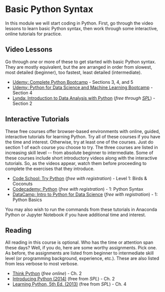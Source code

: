 # Basic Python Syntax

In this module we will start coding in Python. First, go through the video lessons to learn basic Python syntax, then work 
through some interactive, online tutorials for practice.

## Video Lessons

Go through *one* or more of these to get started with basic Python syntax. They are mostly equivalent, but the are 
arranged in order from slowest, most detailed (beginner), too fastest, least detailed (intermediate).

* [Udemy: Complete Python Bootcamp](https://www.udemy.com/complete-python-bootcamp/) - Sections 3, 4, and 5
* [Udemy: Python for Data Science and Machine Learning Bootcamp](https://www.udemy.com/python-for-data-science-and-machine-learning-bootcamp/) - Section 4
* [Lynda: Introduction to Data Analysis with Python](https://www.lynda.com/Numpy-tutorials/Introduction-Data-Analysis-Python/) (*free through [SPL](http://lynda.com/portal/sip?org=spl.org)*) - Section 2

## Interactive Tutorials

These free courses offer browser-based environments with online, guided, interactive tutorials for learning Python. 
Try all of these courses if you have the time and interest. Otherwise, try at least one of the courses. Just do section 1 of each 
course you choose to try. The three courses are listed in increasing skill level -- from absolute beginner to intermediate. Some of 
these courses include short introductory videos along with the interactive tutorials. So, as the videos appear, watch them before 
proceeding to complete the exercises that they introduce.

* [Code School: Try Python](https://www.codeschool.com/courses/try-python) (*free with registration*) - Level 1: Birds & Coconuts
* [Codecademy: Python](https://www.codecademy.com/learn/python) (*free with registration*) - 1: Python Syntax
* [DataCamp: Intro to Python for Data Science](https://campus.datacamp.com/courses/intro-to-python-for-data-science/) (*free with registration*) - 1: Python Basics

You may also wish to run the commands from these tutorials in Anaconda Python or Jupyter Notebook if you have 
additional time and interest.

## Reading

All reading in this course is optional. Who has the time or attention span these days? Well, if you do, here are 
some worthy assignments. Pick one. As before, the assignments are listed from beginner to intermediate skill level 
(or programming background, experience, etc.). These are also listed from less verbose to most verbose.

* [Think Python](http://greenteapress.com/thinkpython/html/thinkpython003.html) (*free online*) - Ch. 2
* [Introducing Python (2014)](https://seattle.bibliocommons.com/item/show/3098624030_introducing_python) (free from *SPL*) - Ch. 2
* [Learning Python, 5th Ed. (2013)](https://seattle.bibliocommons.com/item/show/3098595030_learning_python) (free from *SPL*) - Ch. 4

